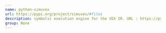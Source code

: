```yaml
---
name: python-simuvex
url: https://pypi.org/project/simuvex/#files
description: symbolic execution engine for the VEX IR. URL : https://pypi.org/project/simuvex/#files Groups : None
group: None
---
```

